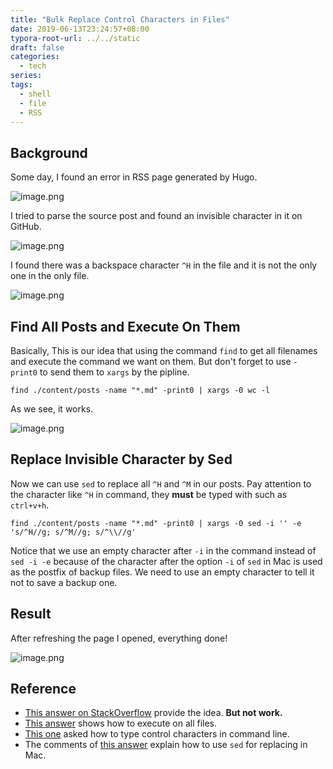 ```yaml
---
title: "Bulk Replace Control Characters in Files"
date: 2019-06-13T23:24:57+08:00
typora-root-url: ../../static
draft: false
categories:
  - tech
series:
tags:
  - shell
  - file
  - RSS
---
```

## Background

Some day, I found an error in RSS page generated by Hugo.


![image.png](/images/bulk-replace-control-characters-in-files.assets/1559796599860-e71c6a94-818f-48f4-baba-a80f1d76ba9b.png)


I tried to parse the source post and found an invisible character in it on GitHub.

![image.png](/images/bulk-replace-control-characters-in-files.assets/1559796715692-063e1faf-9883-4ce4-a3ce-ea8e576069b7.png)


I found there was a backspace character `^H` in the file and it is not the only one in the only file.


![image.png](/images/bulk-replace-control-characters-in-files.assets/1559796907886-63c6e956-89bb-408a-98dd-3ac1cbcab8ab.png)

## Find All Posts and Execute On Them


Basically, This is our idea that using the command `find` to get all filenames and execute the command we want on them. But don't forget to use `-print0` to send them to `xargs` by the pipline.


```shell
find ./content/posts -name "*.md" -print0 | xargs -0 wc -l
```


As we see, it works.


![image.png](/images/bulk-replace-control-characters-in-files.assets/1559798019861-7250e7d1-ceb5-4b66-bc9e-45f8c89d022e.png)

## Replace Invisible Character by Sed


Now we can use `sed` to replace all `^H` and `^M` in our posts. Pay attention to the character like `^H` in command, they **must** be typed with such as `ctrl+v+h`.


```shell
find ./content/posts -name "*.md" -print0 | xargs -0 sed -i '' -e 's/^H//g; s/^M//g; s/^\\//g'
```


Notice that we use an empty character after `-i`  in the command instead of `sed -i -e` because of the character after the option `-i` of `sed` in Mac is used as the postfix of backup files. We need to use an empty character to tell it not to save a backup one.

## Result


After refreshing the page I opened, everything done!


![image.png](/images/bulk-replace-control-characters-in-files.assets/1559800359769-1ae9738b-5bcc-427e-97dd-6544ca320cf8.png)

## Reference


- [This answer on StackOverflow](https://stackoverflow.com/a/54416545/6522746) provide the idea. **But not work.**
- [This answer](https://stackoverflow.com/a/11650301/6522746) shows how to execute on all files.
- [This one](https://stackoverflow.com/a/13180357/6522746) asked how to type control characters in command line.
- The comments of [this answer](https://stackoverflow.com/a/13180336/6522746) explain how to use `sed` for replacing in Mac.




